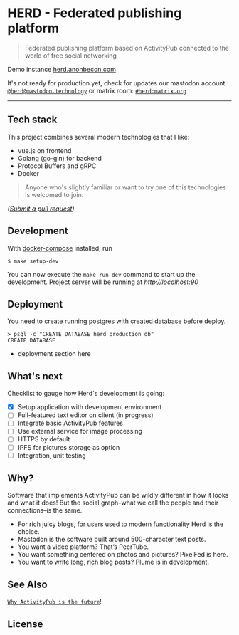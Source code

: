 # HERD - Federated publishing platform

> Federated publishing platform based on ActivityPub connected to the world of free social networking

Demo instance [herd.anonbecon.com](http://herd.anonbecon.com/)

It's not ready for production yet, check for updates our mastodon account [`@herd@mastodon.technology`](https://mastodon.technology/@herd) or matrix room: [`#herd:matrix.org`](https://riot.im/app/#/room/#herd:matrix.org/)

---

## Tech stack

This project combines several modern technologies that I like:

- vue.js on frontend
- Golang (go-gin) for backend
- Protocol Buffers and gRPC
- Docker

> Anyone who's slightly familiar or want to try one of this technologies is welcomed to join.

*([Submit a pull request](https://github.com/asxcandrew/herd/pulls))*

## Development
With [docker-compose](https://docs.docker.com/compose/) installed, run

```
$ make setup-dev
```

You can now execute the `make run-dev` command to start up the development.
Project server will be running at *http://localhost:90*

## Deployment

You need to create running postgres with created database before deploy.

```
> psql -c "CREATE DATABASE herd_production_db"
CREATE DATABASE
```
 - deployment section here

## What's next

Checklist to gauge how Herd`s development is going:

- [x] Setup application with development environment
- [ ] Full-featured text editor on client (in progress)
- [ ] Integrate basic ActivityPub features
- [ ] Use external service for image processing
- [ ] HTTPS by default
- [ ] IPFS for pictures storage as option
- [ ] Integration, unit testing

## Why?

Software that implements ActivityPub can be wildly different in how it looks and what it does! But the social graph–what we call the people and their connections–is the same.

- For rich juicy blogs, for users used to modern functionality Herd is the choice.
- Mastodon is the software built around 500-character text posts.
- You want a video platform? That’s PeerTube.
- You want something centered on photos and pictures? PixelFed is here.
- You want to write long, rich blog posts? Plume is in development.

## See Also

[`Why ActivityPub is the future`](https://blog.joinmastodon.org/2018/06/why-activitypub-is-the-future/)!

## License

